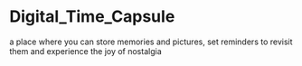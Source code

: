 # Digital_Time_Capsule
a place where you can store memories and pictures, set reminders to revisit them and experience the joy of nostalgia
